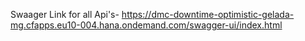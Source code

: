 Swaager Link for all Api's- https://dmc-downtime-optimistic-gelada-mg.cfapps.eu10-004.hana.ondemand.com/swagger-ui/index.html
